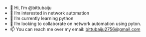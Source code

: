 - 👋 Hi, I’m @bittubaiju
- 👀 I’m interested in network automation
- 🌱 I’m currently learning python
- 💞️ I’m looking to collaborate on network automation using pyton.
- 📫 You can reach me over my email: bittubaiju2756@gmail.com

<!---
bittubaiju/bittubaiju is a ✨ special ✨ repository because its `README.md` (this file) appears on your GitHub profile.
You can click the Preview link to take a look at your changes.
--->
